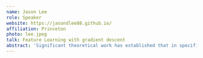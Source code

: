 ```yaml
---
name: Jason Lee
role: Speaker
website: https://jasondlee88.github.io/
affiliation: Princeton
photo: lee.jpeg
talk: Feature Learning with gradient descent 
abstract: 'Significant theoretical work has established that in specific regimes, neural networks trained by gradient descent behave like kernel methods. However, in practice, it is known that neural networks strongly outperform their associated kernels. In this work, we explain this gap by demonstrating that there is a large class of functions which cannot be efficiently learned by kernel methods but can be easily learned with gradient descent on a two layer neural network outside the kernel regime by learning representations that are relevant to the target task. We also demonstrate that these representations allow for efficient transfer learning, which is impossible in the kernel regime.  Specifically, we consider the problem of learning polynomials which depend on only a few relevant directions, i.e. of the form f⋆(x)=g(Ux) where U: \R^d \to \R^r with d≫r. When the degree of f⋆ is p, it is known that n≍d^p samples are necessary to learn f⋆ in the kernel regime. Our primary result is that gradient descent learns a representation of the data which depends only on the directions relevant to f⋆. This results in an improved sample complexity of n≍rd^2+pd^r. Furthermore, in a transfer learning setup where the data distributions in the source and target domain share the same representation U but have different polynomial heads we show that a popular heuristic for transfer learning has a target sample complexity independent of d.  This is joint work with Alex Damian and Mahdi Soltanolkotabi.'
---
```

